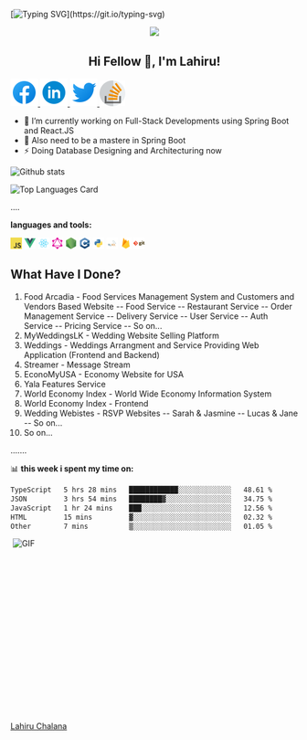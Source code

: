 [![Typing SVG](https://readme-typing-svg.herokuapp.com?multiline=true&width=500&lines=Guys+Let's+Enjoy+Coding.)](https://git.io/typing-svg)

<p align="center">
  <img width="1200" src="https://github.com/lahiruchalana/lahiruchalana/blob/main/assets/lcIresh_banner.png" />
</p>  

<h2 align="center">Hi Fellow 👋, I'm Lahiru!</h2>

<a href="https://www.facebook.com/lahiru.chalana.1">
    <img src="https://github.com/lahiruchalana/lahiruchalana/blob/main/assets/icons8-facebook-48.png"/>
</a>

<a href="https://www.linkedin.com/in/lahiru-chalana-622749155/">
    <img src="https://github.com/lahiruchalana/lahiruchalana/blob/main/assets/icons8-linkedin-circled-48.png"/>
</a>

<a href="https://twitter.com/ChalanaLahiru">
    <img src="https://github.com/lahiruchalana/lahiruchalana/blob/main/assets/icons8-twitter-48.png"/>
</a>

<a href="https://stackoverflow.com/users/14357147/lahiru-chalana">
    <img src="https://github.com/lahiruchalana/lahiruchalana/blob/main/assets/icons8-stack-overflow,-web-portal-for-professional-and-enthusiast-programmers.-48-modified.png"/>
</a>

- 🔭 I’m currently working on Full-Stack Developments using Spring Boot and React.JS 
- 🌱 Also need to be a mastere in Spring Boot
- ⚡ Doing Database Designing and Architecturing now

<div align="center"> </div>

![Github stats](https://github-readme-stats.vercel.app/api?username=lahiruchalana&theme=aura&show_icons=true&count_private=true) 


![Top Languages Card](https://github-readme-stats.vercel.app/api/top-langs/?username=lahiruchalana&theme=dark&layout=compact)

....

**languages and tools:**  

<code><img height="20" src="https://raw.githubusercontent.com/github/explore/80688e429a7d4ef2fca1e82350fe8e3517d3494d/topics/javascript/javascript.png"></code>
<code><img height="20" src="https://raw.githubusercontent.com/github/explore/80688e429a7d4ef2fca1e82350fe8e3517d3494d/topics/vue/vue.png"></code>
<code><img height="20" src="https://raw.githubusercontent.com/github/explore/80688e429a7d4ef2fca1e82350fe8e3517d3494d/topics/react/react.png"></code>
<code><img height="20" src="https://raw.githubusercontent.com/github/explore/5c058a388828bb5fde0bcafd4bc867b5bb3f26f3/topics/graphql/graphql.png"></code>
<code><img height="20" src="https://raw.githubusercontent.com/github/explore/80688e429a7d4ef2fca1e82350fe8e3517d3494d/topics/nodejs/nodejs.png"></code>
<code><img height="20" src="https://raw.githubusercontent.com/github/explore/80688e429a7d4ef2fca1e82350fe8e3517d3494d/topics/cpp/cpp.png"></code>
<code><img height="20" src="https://raw.githubusercontent.com/github/explore/80688e429a7d4ef2fca1e82350fe8e3517d3494d/topics/python/python.png"></code>
<code><img height="20" src="https://raw.githubusercontent.com/github/explore/80688e429a7d4ef2fca1e82350fe8e3517d3494d/topics/mysql/mysql.png"></code>
<code><img height="20" src="https://raw.githubusercontent.com/github/explore/80688e429a7d4ef2fca1e82350fe8e3517d3494d/topics/firebase/firebase.png"></code>
<code><img height="20" src="https://raw.githubusercontent.com/github/explore/80688e429a7d4ef2fca1e82350fe8e3517d3494d/topics/git/git.png"></code>

## What Have I Done?

1. Food Arcadia - Food Services Management System and Customers and Vendors Based Website
        -- Food Service
        -- Restaurant Service
        -- Order Management Service
        -- Delivery Service
        -- User Service
        -- Auth Service
        -- Pricing Service
        -- So on...
2. MyWeddingsLK - Wedding Website Selling Platform
3. Weddings - Weddings Arrangment and Service Providing Web Application (Frontend and Backend)
4. Streamer - Message Stream
5. EconoMyUSA - Economy Website for USA
6. Yala Features Service
7. World Economy Index - World Wide Economy Information System
8. World Economy Index - Frontend
9. Wedding Webistes - RSVP Websites
        -- Sarah & Jasmine
        -- Lucas & Jane
        -- So on...
10. So on...

.......

📊 **this week i spent my time on:**
<!--START_SECTION:waka-->

```text
TypeScript   5 hrs 28 mins   ████████████░░░░░░░░░░░░░   48.61 %
JSON         3 hrs 54 mins   ████████▓░░░░░░░░░░░░░░░░   34.75 %
JavaScript   1 hr 24 mins    ███░░░░░░░░░░░░░░░░░░░░░░   12.56 %
HTML         15 mins         ▓░░░░░░░░░░░░░░░░░░░░░░░░   02.32 %
Other        7 mins          ▒░░░░░░░░░░░░░░░░░░░░░░░░   01.05 %
```

<!--END_SECTION:waka-->

<img align="right" alt="GIF" src="https://github.com/abhisheknaiidu/abhisheknaiidu/blob/master/code.gif?raw=true" width="500" height="320" />

<div class="badge-base LI-profile-badge" data-locale="en_US" data-size="medium" data-theme="light" data-type="VERTICAL" data-vanity="lahiru-chalana-622749155" data-version="v1"><a class="badge-base__link LI-simple-link" href="https://lk.linkedin.com/in/lahiru-chalana-622749155?trk=profile-badge">Lahiru Chalana</a></div>
              

<!--
**lahiruchalana/lahiruchalana** is a ✨ _special_ ✨ repository because its `README.md` (this file) appears on your GitHub profile.

Here are some ideas to get you started:

- 🔭 I’m currently working on ...
- 🌱 I’m currently learning ...
- 👯 I’m looking to collaborate on ...
- 🤔 I’m looking for help with ...
- 💬 Ask me about ...
- 📫 How to reach me: ...
- 😄 Pronouns: ...
- ⚡ Fun fact: ...
-->

